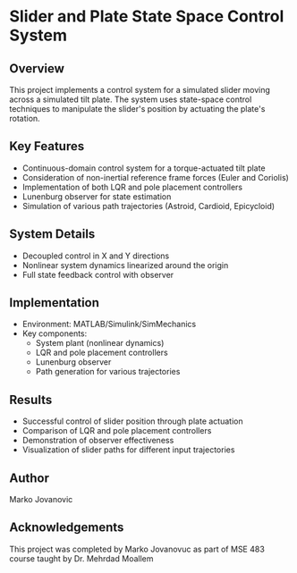 # Slider and Plate State Space Control System

## Overview
This project implements a control system for a simulated slider moving across a simulated tilt plate. The system uses state-space control techniques to manipulate the slider's position by actuating the plate's rotation.

## Key Features
- Continuous-domain control system for a torque-actuated tilt plate
- Consideration of non-inertial reference frame forces (Euler and Coriolis)
- Implementation of both LQR and pole placement controllers
- Lunenburg observer for state estimation
- Simulation of various path trajectories (Astroid, Cardioid, Epicycloid)

## System Details
- Decoupled control in X and Y directions
- Nonlinear system dynamics linearized around the origin
- Full state feedback control with observer

## Implementation
- Environment: MATLAB/Simulink/SimMechanics
- Key components:
  - System plant (nonlinear dynamics)
  - LQR and pole placement controllers
  - Lunenburg observer
  - Path generation for various trajectories

## Results
- Successful control of slider position through plate actuation
- Comparison of LQR and pole placement controllers
- Demonstration of observer effectiveness
- Visualization of slider paths for different input trajectories

## Author
Marko Jovanovic

## Acknowledgements
This project was completed by Marko Jovanovuc as part of MSE 483 course taught by Dr. Mehrdad Moallem

